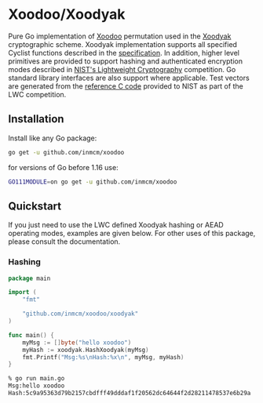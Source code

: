 # Xoodoo/Xoodyak
Pure Go implementation of [Xoodoo](https://keccak.team/xoodoo.html) permutation used in the [Xoodyak](https://keccak.team/xoodyak.html) cryptographic scheme. Xoodyak implementation supports all specified Cyclist functions described in the [specification](https://csrc.nist.gov/CSRC/media/Projects/lightweight-cryptography/documents/finalist-round/updated-spec-doc/xoodyak-spec-final.pdf). In addition, higher level primitives are provided to support hashing and authenticated encryption modes described in [NIST's Lightweight Cryptography](https://csrc.nist.gov/Projects/lightweight-cryptography/finalists) competition. Go standard library interfaces are also support where applicable. Test vectors are generated from the [reference C code](https://csrc.nist.gov/CSRC/media/Projects/lightweight-cryptography/documents/finalist-round/updated-submissions/xoodyak.zip) provided to NIST as part of the
LWC competition.


## Installation
Install like any Go package:
```bash
go get -u github.com/inmcm/xoodoo
```
for versions of Go before 1.16 use:
```bash
GO111MODULE=on go get -u github.com/inmcm/xoodoo
```

## Quickstart
If you just need to use the LWC defined Xoodyak hashing or AEAD operating modes, examples are given below. For other uses of this package, please consult the documentation.

### Hashing
```go
package main

import (
	"fmt"

	"github.com/inmcm/xoodoo/xoodyak"
)

func main() {
	myMsg := []byte("hello xoodoo")
	myHash := xoodyak.HashXoodyak(myMsg)
	fmt.Printf("Msg:%s\nHash:%x\n", myMsg, myHash)
}
```
```sh
% go run main.go
Msg:hello xoodoo
Hash:5c9a95363d79b2157cbdfff49dddaf1f20562dc64644f2d28211478537e6b29a
```